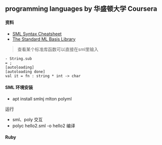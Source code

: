## programming languages by 华盛顿大学 Coursera

#### 资料
- [SML Syntax Cheatsheet](https://smlhelp.github.io/book/index.html)
- [The Standard ML Basis Library](https://smlfamily.github.io/Basis/list.html)

> 查看某个标准库函数可以直接在sml里输入
```
- String.sub
= ;
[autoloading]
[autoloading done]
val it = fn : string * int -> char
```
#### SML 环境安装
- apt install smlnj mlton polyml

运行
- sml、poly 交互
- polyc hello2.sml -o hello2 编译

#### Ruby

  